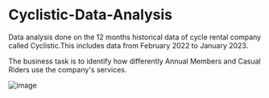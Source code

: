 # Cyclistic-Data-Analysis

Data analysis done on the 12 months historical data of cycle rental company called Cyclistic.This includes data from February 2022 to January 2023.

The business task is to identify how differently Annual Members and Casual Riders use the company's services.

![image](https://user-images.githubusercontent.com/50827301/227122496-52507bbf-6476-4943-9b4b-a8c48f49feb3.png)


